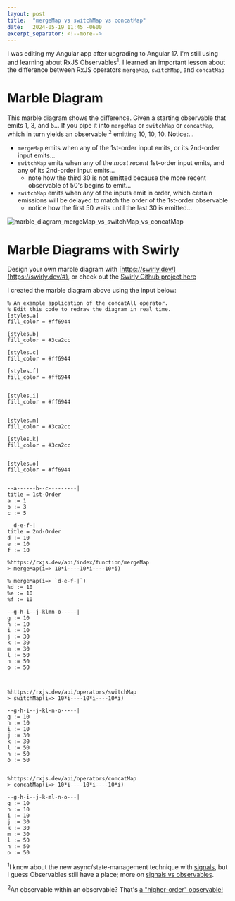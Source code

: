 ```yaml
---
layout: post
title:  "mergeMap vs switchMap vs concatMap"
date:   2024-05-19 11:45 -0600
excerpt_separator: <!--more-->
---
```

I was editing my Angular app after upgrading to Angular 17. I'm still using and learning about RxJS Observables<sup>1</sup>. I learned an important lesson about the difference between RxJS operators `mergeMap`, `switchMap`, and `concatMap`
<!--more-->

# Marble Diagram
This marble diagram shows the difference.
Given a starting observable that emits 1, 3, and 5...
If you pipe it into  `mergeMap` or `switchMap` or `concatMap`, which in turn yields an observable <sup>2</sup> emitting 10, 10, 10. Notice:...
 - `mergeMap` emits when any of the 1st-order input emits, or its 2nd-order input emits...
 - `switchMap` emits when any of the *most recent* 1st-order input emits, and any of its 2nd-order input emits...
   - note how the third 30 is not emitted because the more recent observable of 50's begins to emit...
 - `switchMap` emits when any of the inputs emit in order, which certain emissions will be delayed to match the order of the 1st-order observable
   - notice how the first 50 waits until the last 30 is emitted...

![marble_diagram_mergeMap_vs_switchMap_vs_concatMap](https://github.com/theredpea/theredpea.github.io/assets/1369723/97355881-2140-4c53-b558-5a6debddfb98)

# Marble Diagrams with Swirly
Design your own marble diagram with [https://swirly.dev/](https://swirly.dev/#), or check out the [Swirly Github project here](https://github.com/timdp/swirly)

I created the marble diagram above using the input below:

    % An example application of the concatAll operator.
    % Edit this code to redraw the diagram in real time.
    [styles.a]
    fill_color = #ff6944
    
    [styles.b]
    fill_color = #3ca2cc
    
    [styles.c]
    fill_color = #ff6944
    
    [styles.f]
    fill_color = #ff6944
    
    
    [styles.i]
    fill_color = #ff6944
    
    
    [styles.m]
    fill_color = #3ca2cc
    
    [styles.k]
    fill_color = #3ca2cc
    
    
    [styles.o]
    fill_color = #ff6944
    
    
    --a------b--c---------|
    title = 1st-Order
    a := 1
    b := 3
    c := 5
    
      d-e-f-|
    title = 2nd-Order
    d := 10
    e := 10
    f := 10
    
    %https://rxjs.dev/api/index/function/mergeMap
    > mergeMap(i=> 10*i----10*i----10*i)
    
    % mergeMap(i=> `d-e-f-|`)
    %d := 10
    %e := 10
    %f := 10
    
    --g-h-i--j-klmn-o-----|
    g := 10
    h := 10
    i := 10
    j := 30
    k := 30
    m := 30
    l := 50
    n := 50
    o := 50
    
    
    
    %https://rxjs.dev/api/operators/switchMap
    > switchMap(i=> 10*i----10*i----10*i)
    
    --g-h-i--j-kl-n-o-----|
    g := 10
    h := 10
    i := 10
    j := 30
    k := 30
    l := 50
    n := 50
    o := 50
    
    
    %https://rxjs.dev/api/operators/concatMap
    > concatMap(i=> 10*i----10*i----10*i)
    
    --g-h-i--j-k-ml-n-o---|
    g := 10
    h := 10
    i := 10
    j := 30
    k := 30
    m := 30
    l := 50
    n := 50
    o := 50



<sup>1</sup>I know about the new async/state-management technique with [signals](https://angular.io/guide/signals), but I guess Observables still have a place; more on [signals vs observables](https://www.builder.io/blog/signals-vs-observables).

<sup>2</sup>An observable within an observable? That's [a "higher-order" observable!](https://rxjs.dev/guide/higher-order-observables)
